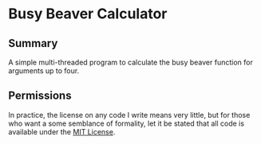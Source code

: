 Busy Beaver Calculator
======================


Summary
-------

A simple multi-threaded program to calculate the busy beaver function for arguments up to four.

Permissions
-----------

In practice, the license on any code I write means very little, but for those who want a some semblance of formality, let it be stated that all code is available under the [MIT License](https://github.com/tomdodd4598/Busy-Beaver/blob/main/LICENSE.md).
